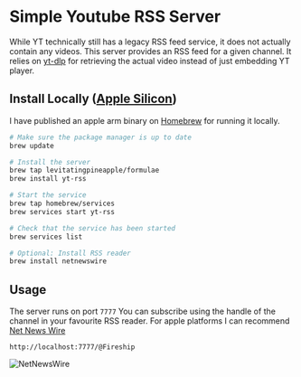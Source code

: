 # Simple Youtube RSS Server

While YT technically still has a legacy RSS feed service, it does not actually contain any videos.
This server provides an RSS feed for a given channel. It relies on [yt-dlp](https://github.com/yt-dlp/yt-dlp) for retrieving the actual video instead of just embedding YT player.

## Install Locally ([Apple Silicon](https://support.apple.com/en-us/HT211814))

I have published an apple arm binary on [Homebrew]( https://brew.sh) for running it locally.

```bash
# Make sure the package manager is up to date
brew update

# Install the server
brew tap levitatingpineapple/formulae
brew install yt-rss

# Start the service
brew tap homebrew/services
brew services start yt-rss

# Check that the service has been started
brew services list

# Optional: Install RSS reader
brew install netnewswire
```


## Usage

The server runs on port `7777`
You can subscribe using the handle of the channel in your favourite RSS reader.
For apple platforms I can recommend [Net News Wire](https://netnewswire.com)
```
http://localhost:7777/@Fireship
```

![NetNewsWire](nnw.webp)
